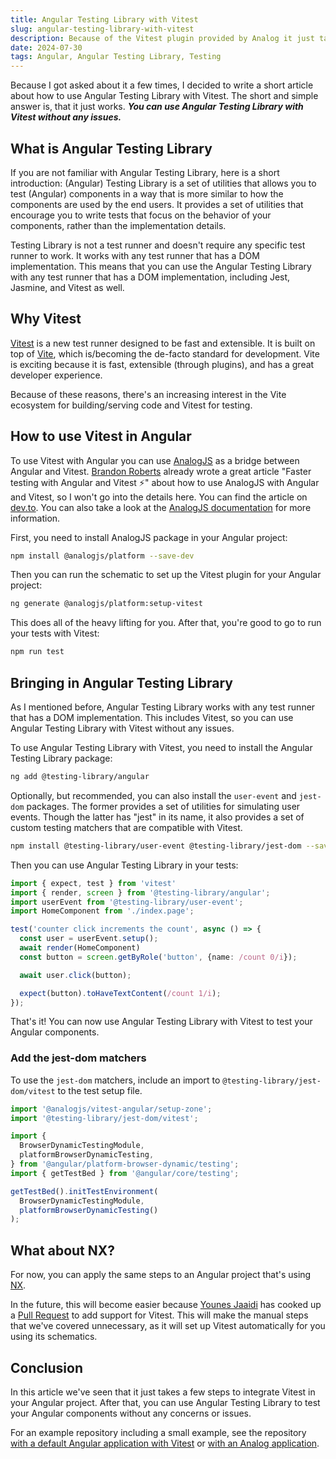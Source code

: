 ```yaml
---
title: Angular Testing Library with Vitest
slug: angular-testing-library-with-vitest
description: Because of the Vitest plugin provided by Analog it just takes a few steps and minutes to test your Angular components with Angular Testing Library.
date: 2024-07-30
tags: Angular, Angular Testing Library, Testing
---
```


Because I got asked about it a few times, I decided to write a short article about how to use Angular Testing Library with Vitest.
The short and simple answer is, that it just works.
**_You can use Angular Testing Library with Vitest without any issues._**

## What is Angular Testing Library

If you are not familiar with Angular Testing Library, here is a short introduction:
(Angular) Testing Library is a set of utilities that allows you to test (Angular) components in a way that is more similar to how the components are used by the end users. It provides a set of utilities that encourage you to write tests that focus on the behavior of your components, rather than the implementation details.

Testing Library is not a test runner and doesn't require any specific test runner to work.
It works with any test runner that has a DOM implementation.
This means that you can use the Angular Testing Library with any test runner that has a DOM implementation, including Jest, Jasmine, and Vitest as well.

## Why Vitest

[Vitest](https://vitest.dev/) is a new test runner designed to be fast and extensible.
It is built on top of [Vite](https://vitejs.dev/), which is/becoming the de-facto standard for development.
Vite is exciting because it is fast, extensible (through plugins), and has a great developer experience.

Because of these reasons, there's an increasing interest in the Vite ecosystem for building/serving code and Vitest for testing.

## How to use Vitest in Angular

To use Vitest with Angular you can use [AnalogJS](https://analogjs.org/) as a bridge between Angular and Vitest.
[Brandon Roberts](https://twitter.com/brandontroberts) already wrote a great article "Faster testing with Angular and Vitest ⚡️" about how to use AnalogJS with Angular and Vitest, so I won't go into the details here.
You can find the article on [dev.to](https://dev.to/brandontroberts/faster-testing-with-angular-and-vitest-274n).
You can also take a look at the [AnalogJS documentation](https://analogjs.org/docs/features/testing/vitest) for more information.

First, you need to install AnalogJS package in your Angular project:

```bash
npm install @analogjs/platform --save-dev
```

Then you can run the schematic to set up the Vitest plugin for your Angular project:

```bash
ng generate @analogjs/platform:setup-vitest
```

This does all of the heavy lifting for you.
After that, you're good to go to run your tests with Vitest:

```bash
npm run test
```

## Bringing in Angular Testing Library

As I mentioned before, Angular Testing Library works with any test runner that has a DOM implementation.
This includes Vitest, so you can use Angular Testing Library with Vitest without any issues.

To use Angular Testing Library with Vitest, you need to install the Angular Testing Library package:

```bash
ng add @testing-library/angular
```

Optionally, but recommended, you can also install the `user-event` and `jest-dom` packages.
The former provides a set of utilities for simulating user events.
Though the latter has "jest" in its name, it also provides a set of custom testing matchers that are compatible with Vitest.

```bash
npm install @testing-library/user-event @testing-library/jest-dom --save-dev
```

Then you can use Angular Testing Library in your tests:

```ts:example.spec.ts
import { expect, test } from 'vitest'
import { render, screen } from '@testing-library/angular';
import userEvent from '@testing-library/user-event';
import HomeComponent from './index.page';

test('counter click increments the count', async () => {
  const user = userEvent.setup();
  await render(HomeComponent)
  const button = screen.getByRole('button', {name: /count 0/i});

  await user.click(button);

  expect(button).toHaveTextContent(/count 1/i);
});
```

That's it! You can now use Angular Testing Library with Vitest to test your Angular components.

### Add the jest-dom matchers

To use the `jest-dom` matchers, include an import to `@testing-library/jest-dom/vitest` to the test setup file.

```ts{2}:test-setup.ts
import '@analogjs/vitest-angular/setup-zone';
import '@testing-library/jest-dom/vitest';

import {
  BrowserDynamicTestingModule,
  platformBrowserDynamicTesting,
} from '@angular/platform-browser-dynamic/testing';
import { getTestBed } from '@angular/core/testing';

getTestBed().initTestEnvironment(
  BrowserDynamicTestingModule,
  platformBrowserDynamicTesting()
);
```

## What about NX?

For now, you can apply the same steps to an Angular project that's using [NX](https://nx.dev/).

In the future, this will become easier because [Younes Jaaidi](https://x.com/yjaaidi) has cooked up a [Pull Request](https://github.com/nrwl/nx/pull/27311) to add support for Vitest. This will make the manual steps that we've covered unnecessary, as it will set up Vitest automatically for you using its schematics.

## Conclusion

In this article we've seen that it just takes a few steps to integrate Vitest in your Angular project.
After that, you can use Angular Testing Library to test your Angular components without any concerns or issues.

For an example repository including a small example, see the repository [with a default Angular application with Vitest](https://github.com/timdeschryver/vitest-angular-testing-library) or [with an Analog application](https://github.com/timdeschryver/AnalogAngularTestingLibrary).

